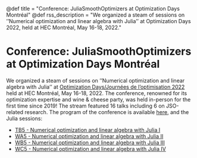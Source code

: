 @def title = "Conference: JuliaSmoothOptimizers at Optimization Days Montréal"
@def rss_description = "We organized a steam of sessions on ’’Numerical optimization and linear algebra with Julia’’ at Optimization Days 2022, held at HEC Montréal, May 16-18, 2022."

# Conference: JuliaSmoothOptimizers at Optimization Days Montréal

We organized a steam of sessions on ’’Numerical optimization and linear algebra with Julia’’ at [Optimization Days/Journées de l’optimisation 2022](https://symposia.gerad.ca/jopt2022/en/home) held at HEC Montréal, May 16-18, 2022. The conference, renowned for its optimization expertise and wine & cheese party, was held in-person for the first time since 2019! The stream featured 16 talks including 6 on JSO-related research. The program of the conference is available [here](https://symposia.gerad.ca/jopt2022/en/schedule), and the Julia sessions: 
- [TB5 - Numerical optimization and linear algebra with Julia I](https://symposia.gerad.ca/jopt2022/en/schedule?slot_id=1882)
- [WA5 - Numerical optimization and linear algebra with Julia II](https://symposia.gerad.ca/jopt2022/en/schedule?slot_id=1881)
- [WB5 - Numerical optimization and linear algebra with Julia III](https://symposia.gerad.ca/jopt2022/en/schedule?slot_id=1880)
- [WC5 - Numerical optimization and linear algebra with Julia IV](https://symposia.gerad.ca/jopt2022/en/schedule?slot_id=1879)
